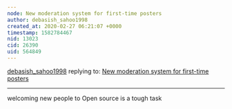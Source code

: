 ```yaml
---
node: New moderation system for first-time posters
author: debasish_sahoo1998
created_at: 2020-02-27 06:21:07 +0000
timestamp: 1582784467
nid: 13023
cid: 26390
uid: 564849
---
```




[debasish_sahoo1998](../profile/debasish_sahoo1998) replying to: [New moderation system for first-time posters](../notes/tester/04-23-2016/new-moderation-system-for-first-time-posters)

----
welcoming new people to Open source is  a tough task